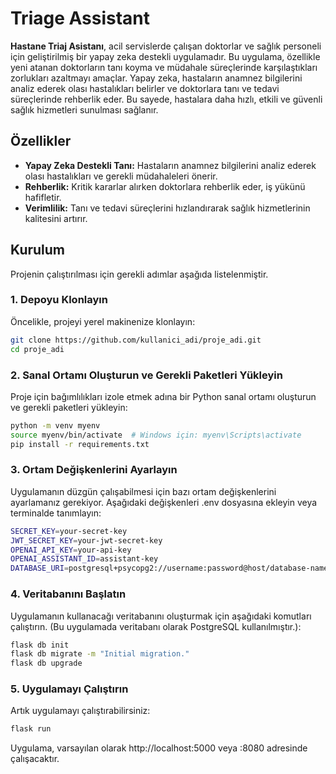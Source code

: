 # Triage Assistant

**Hastane Triaj Asistanı**, acil servislerde çalışan doktorlar ve sağlık personeli için geliştirilmiş bir yapay zeka destekli uygulamadır. Bu uygulama, özellikle yeni atanan doktorların tanı koyma ve müdahale süreçlerinde karşılaştıkları zorlukları azaltmayı amaçlar. Yapay zeka, hastaların anamnez bilgilerini analiz ederek olası hastalıkları belirler ve doktorlara tanı ve tedavi süreçlerinde rehberlik eder. Bu sayede, hastalara daha hızlı, etkili ve güvenli sağlık hizmetleri sunulması sağlanır.

## Özellikler

- **Yapay Zeka Destekli Tanı:** Hastaların anamnez bilgilerini analiz ederek olası hastalıkları ve gerekli müdahaleleri önerir.
- **Rehberlik:** Kritik kararlar alırken doktorlara rehberlik eder, iş yükünü hafifletir.
- **Verimlilik:** Tanı ve tedavi süreçlerini hızlandırarak sağlık hizmetlerinin kalitesini artırır.

## Kurulum

Projenin çalıştırılması için gerekli adımlar aşağıda listelenmiştir. 

### 1. Depoyu Klonlayın

Öncelikle, projeyi yerel makinenize klonlayın:

```bash
git clone https://github.com/kullanici_adi/proje_adi.git
cd proje_adi
```
### 2. Sanal Ortamı Oluşturun ve Gerekli Paketleri Yükleyin

Proje için bağımlılıkları izole etmek adına bir Python sanal ortamı oluşturun ve gerekli paketleri yükleyin:

```bash
python -m venv myenv
source myenv/bin/activate  # Windows için: myenv\Scripts\activate
pip install -r requirements.txt
```

### 3. Ortam Değişkenlerini Ayarlayın

Uygulamanın düzgün çalışabilmesi için bazı ortam değişkenlerini ayarlamanız gerekiyor. Aşağıdaki değişkenleri .env dosyasına ekleyin veya terminalde tanımlayın:

```bash
SECRET_KEY=your-secret-key
JWT_SECRET_KEY=your-jwt-secret-key
OPENAI_API_KEY=your-api-key
OPENAI_ASSISTANT_ID=assistant-key
DATABASE_URI=postgresql+psycopg2://username:password@host/database-name
```

### 4. Veritabanını Başlatın

Uygulamanın kullanacağı veritabanını oluşturmak için aşağıdaki komutları çalıştırın. (Bu uygulamada veritabanı olarak PostgreSQL kullanılmıştır.):

```bash
flask db init
flask db migrate -m "Initial migration."
flask db upgrade
```

### 5. Uygulamayı Çalıştırın

Artık uygulamayı çalıştırabilirsiniz:

```bash
flask run
```
Uygulama, varsayılan olarak http://localhost:5000 veya :8080 adresinde çalışacaktır.
